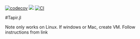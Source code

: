 [![codecov](https://codecov.io/github/LucianNita/Tapir.jl/graph/badge.svg?token=WcYswle2ml)](https://codecov.io/github/LucianNita/Sequoia.jl)
[![](https://img.shields.io/badge/docs-dev-blue.svg)](https://luciannita.github.io/Tapir.jl/dev)
[![CI](https://github.com/LucianNita/Tapir.jl/actions/workflows/CI.yml/badge.svg)](https://github.com/LucianNita/Tapir.jl/actions/workflows/CI.yml)

#Tapir.jl 

Note only works on Linux. If windows or Mac, create VM. Follow instructions from link
